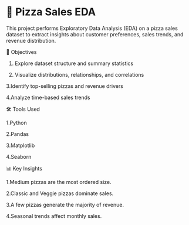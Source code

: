 # 🍕 Pizza Sales EDA

This project performs Exploratory Data Analysis (EDA) on a pizza sales dataset to extract insights about customer preferences, sales trends, and revenue distribution.

📌 Objectives
  1. Explore dataset structure and summary statistics
    
  2. Visualize distributions, relationships, and correlations

  3.Identify top-selling pizzas and revenue drivers
  
  4.Analyze time-based sales trends

🛠️ Tools Used

  1.Python
  
  2.Pandas
  
  3.Matplotlib
  
  4.Seaborn

📊 Key Insights

  1.Medium pizzas are the most ordered size.
  
  2.Classic and Veggie pizzas dominate sales.
  
  3.A few pizzas generate the majority of revenue.
  
  4.Seasonal trends affect monthly sales.
